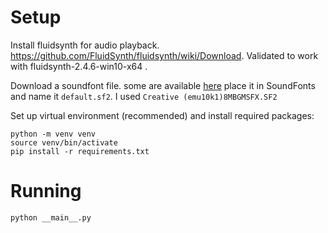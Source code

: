 # Setup

Install fluidsynth for audio playback. https://github.com/FluidSynth/fluidsynth/wiki/Download.
Validated to work with fluidsynth-2.4.6-win10-x64 .

Download a soundfont file. some are available [here](https://archive.org/download/free-soundfonts-sf2-2019-04)
place it in SoundFonts and name it `default.sf2`. I used `Creative (emu10k1)8MBGMSFX.SF2`

Set up virtual environment (recommended) and install required packages:

```shell
python -m venv venv
source venv/bin/activate
pip install -r requirements.txt
```

# Running

```shell
python __main__.py
```
